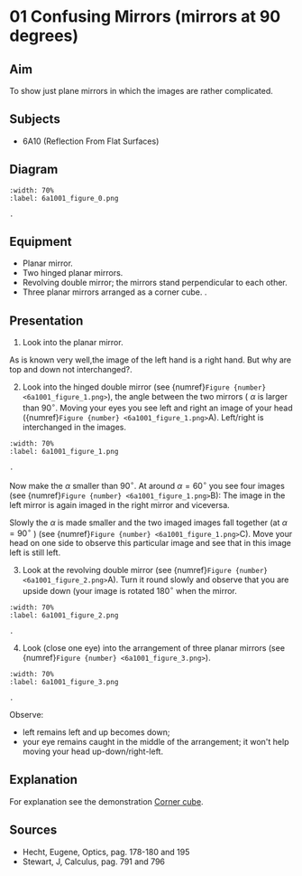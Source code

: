 # 01 Confusing Mirrors (mirrors at 90 degrees) 

  
## Aim   
 To show just plane mirrors in which the images are rather complicated.    
  
## Subjects   
* 6A10 (Reflection From Flat Surfaces)   

## Diagram
   
```{figure} figures/figure_0.png
:width: 70%  
:label: 6a1001_figure_0.png  

. 
```

## Equipment
 *  Planar mirror. 
 *  Two hinged planar mirrors. 
 *  Revolving double mirror; the mirrors stand perpendicular to each other. 
 *  Three planar mirrors arranged as a corner cube. .
    
  
## Presentation   
1. Look into the planar mirror.

As is known very well,the image of the left hand is a right hand. But why are top and down not interchanged?.

2. Look into the hinged double mirror (see {numref}`Figure {number} <6a1001_figure_1.png>`), the angle between the two mirrors ( $\alpha$ is larger than $90^{\circ}$. Moving your eyes you see left and right an image of your head ({numref}`Figure {number} <6a1001_figure_1.png>`A). Left/right is interchanged in the images.    
```{figure} figures/figure_1.png
:width: 70%  
:label: 6a1001_figure_1.png  

. 
```
Now make the $\alpha$ smaller than $90^{\circ}$. At around $\alpha=60^{\circ}$ you see four images (see {numref}`Figure {number} <6a1001_figure_1.png>`B): The image in the left mirror is again imaged in the right mirror and viceversa.

Slowly the $\alpha$ is made smaller and the two imaged images fall together (at $\alpha=90^{\circ}$ ) (see {numref}`Figure {number} <6a1001_figure_1.png>`C). Move your head on one side to observe this particular image and see that in this image left is still left.

3. Look at the revolving double mirror (see {numref}`Figure {number} <6a1001_figure_2.png>`A). Turn it round slowly and observe that you are upside down (your image is rotated $180^{\circ}$ when the mirror.  

```{figure} figures/figure_2.png
:width: 70%  
:label: 6a1001_figure_2.png  

. 
```

4. Look (close one eye) into the arrangement of three planar mirrors (see {numref}`Figure {number} <6a1001_figure_3.png>`).
  
```{figure} figures/figure_3.png
:width: 70%  
:label: 6a1001_figure_3.png  

. 
```
Observe:
- left remains left and up becomes down; 
- your eye remains caught in the middle of the arrangement; it won't help moving your head up-down/right-left.  
  
## Explanation   
 For explanation see the demonstration [Corner cube](../6A1002%20Corner%20Cube/6A1002.md).
  
## Sources
 *  Hecht, Eugene, Optics, pag. 178-180 and 195 
 *  Stewart, J, Calculus, pag. 791 and 796
  